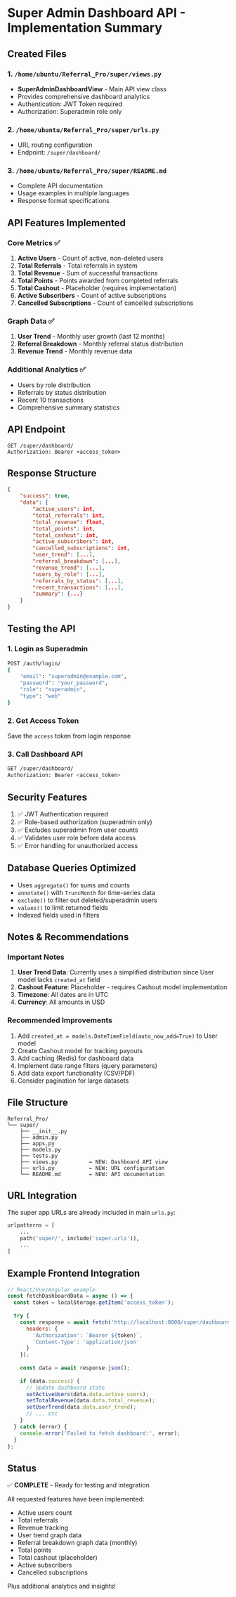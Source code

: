 # Super Admin Dashboard API - Implementation Summary

## Created Files

### 1. `/home/ubuntu/Referral_Pro/super/views.py`
- **SuperAdminDashboardView** - Main API view class
- Provides comprehensive dashboard analytics
- Authentication: JWT Token required
- Authorization: Superadmin role only

### 2. `/home/ubuntu/Referral_Pro/super/urls.py`
- URL routing configuration
- Endpoint: `/super/dashboard/`

### 3. `/home/ubuntu/Referral_Pro/super/README.md`
- Complete API documentation
- Usage examples in multiple languages
- Response format specifications

## API Features Implemented

### Core Metrics ✅
1. **Active Users** - Count of active, non-deleted users
2. **Total Referrals** - Total referrals in system
3. **Total Revenue** - Sum of successful transactions
4. **Total Points** - Points awarded from completed referrals
5. **Total Cashout** - Placeholder (requires implementation)
6. **Active Subscribers** - Count of active subscriptions
7. **Cancelled Subscriptions** - Count of cancelled subscriptions

### Graph Data ✅
1. **User Trend** - Monthly user growth (last 12 months)
2. **Referral Breakdown** - Monthly referral status distribution
3. **Revenue Trend** - Monthly revenue data

### Additional Analytics ✅
- Users by role distribution
- Referrals by status distribution
- Recent 10 transactions
- Comprehensive summary statistics

## API Endpoint

```
GET /super/dashboard/
Authorization: Bearer <access_token>
```

## Response Structure

```json
{
    "success": true,
    "data": {
        "active_users": int,
        "total_referrals": int,
        "total_revenue": float,
        "total_points": int,
        "total_cashout": int,
        "active_subscribers": int,
        "cancelled_subscriptions": int,
        "user_trend": [...],
        "referral_breakdown": [...],
        "revenue_trend": [...],
        "users_by_role": [...],
        "referrals_by_status": [...],
        "recent_transactions": [...],
        "summary": {...}
    }
}
```

## Testing the API

### 1. Login as Superadmin
```bash
POST /auth/login/
{
    "email": "superadmin@example.com",
    "password": "your_password",
    "role": "superadmin",
    "type": "web"
}
```

### 2. Get Access Token
Save the `access` token from login response

### 3. Call Dashboard API
```bash
GET /super/dashboard/
Authorization: Bearer <access_token>
```

## Security Features

1. ✅ JWT Authentication required
2. ✅ Role-based authorization (superadmin only)
3. ✅ Excludes superadmin from user counts
4. ✅ Validates user role before data access
5. ✅ Error handling for unauthorized access

## Database Queries Optimized

- Uses `aggregate()` for sums and counts
- `annotate()` with `TruncMonth` for time-series data
- `exclude()` to filter out deleted/superadmin users
- `values()` to limit returned fields
- Indexed fields used in filters

## Notes & Recommendations

### Important Notes
1. **User Trend Data**: Currently uses a simplified distribution since User model lacks `created_at` field
2. **Cashout Feature**: Placeholder - requires Cashout model implementation
3. **Timezone**: All dates are in UTC
4. **Currency**: All amounts in USD

### Recommended Improvements
1. Add `created_at = models.DateTimeField(auto_now_add=True)` to User model
2. Create Cashout model for tracking payouts
3. Add caching (Redis) for dashboard data
4. Implement date range filters (query parameters)
5. Add data export functionality (CSV/PDF)
6. Consider pagination for large datasets

## File Structure

```
Referral_Pro/
└── super/
    ├── __init__.py
    ├── admin.py
    ├── apps.py
    ├── models.py
    ├── tests.py
    ├── views.py          ← NEW: Dashboard API view
    ├── urls.py           ← NEW: URL configuration
    └── README.md         ← NEW: API documentation
```

## URL Integration

The super app URLs are already included in main `urls.py`:
```python
urlpatterns = [
    ...
    path('super/', include('super.urls')),
    ...
]
```

## Example Frontend Integration

```javascript
// React/Vue/Angular example
const fetchDashboardData = async () => {
  const token = localStorage.getItem('access_token');
  
  try {
    const response = await fetch('http://localhost:8000/super/dashboard/', {
      headers: {
        'Authorization': `Bearer ${token}`,
        'Content-Type': 'application/json'
      }
    });
    
    const data = await response.json();
    
    if (data.success) {
      // Update dashboard state
      setActiveUsers(data.data.active_users);
      setTotalRevenue(data.data.total_revenue);
      setUserTrend(data.data.user_trend);
      // ... etc
    }
  } catch (error) {
    console.error('Failed to fetch dashboard:', error);
  }
};
```

## Status

✅ **COMPLETE** - Ready for testing and integration

All requested features have been implemented:
- Active users count
- Total referrals
- Revenue tracking
- User trend graph data
- Referral breakdown graph data (monthly)
- Total points
- Total cashout (placeholder)
- Active subscribers
- Cancelled subscriptions

Plus additional analytics and insights!
